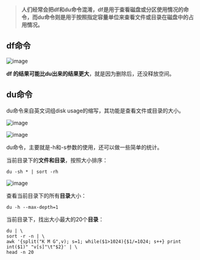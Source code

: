 > **人们经常会把df和du命令混淆，df是用于查看磁盘或分区使用情况的命令，而du命令则是用于按照指定容量单位来查看文件或目录在磁盘中的占用情况。**

## df命令
![image](https://github.com/user-attachments/assets/2cdd3204-3252-423a-bf87-92483f5632d4)

**df 的结果可能比du出来的结果更大**，就是因为删除后，还没释放空间。

## du命令
du命令来自英文词组disk usage的缩写，其功能是查看文件或目录的大小。

![image](https://github.com/user-attachments/assets/96ad1a2c-1f03-49ce-915a-00538a7ec45f)

![image](https://github.com/user-attachments/assets/f1052ed9-45b1-4e01-9ff9-1faf470be26f)

du命令，主要就是-h和-s参数的使用，还可以做一些简单的统计。

当前目录下的**文件和目录**，按照大小排序：

```
du -sh * | sort -rh
```

![image](https://github.com/user-attachments/assets/cf9be8d3-e820-44a3-baff-16114c1cc6fb)

查看当前目录下的所有**目录**大小：

```
du -h --max-depth=1
```

当前目录下，找出大小最大的20个**目录**：

```
du | \
sort -r -n | \
awk '{split("K M G",v); s=1; while($1>1024){$1/=1024; s++} print int($1)" "v[s]"\t"$2}' | \
head -n 20
```

